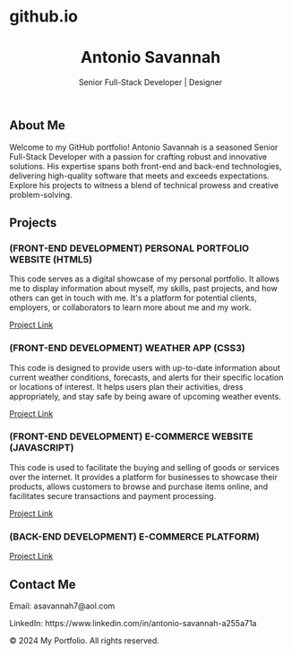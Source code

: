 # github.io
<header>
    <h1>Antonio Savannah</h1>
    <p>Senior Full-Stack Developer | Designer</p>
    <!-- Add any other header content you want -->
</header>

<section id="about">
    <h2>About Me</h2>
    <p>Welcome to my GitHub portfolio! Antonio Savannah is a seasoned Senior Full-Stack Developer with a passion for crafting robust and innovative solutions. His expertise spans both front-end and back-end technologies, delivering high-quality software that meets and exceeds expectations. Explore his projects to witness a blend of technical prowess and creative problem-solving.</p>
</section>

<section id="projects">
    <h2>Projects</h2>
    <!-- List your projects with brief descriptions and links -->
    <div class="project">
        <h3>(FRONT-END DEVELOPMENT) PERSONAL PORTFOLIO WEBSITE (HTML5)</h3>
<p>This code serves as a digital showcase of my personal portfolio. It allows me to display information about myself, my skills, past projects, and how others can get in touch with me. It's a platform for potential clients, employers, or collaborators to learn more about me and my work.</p>
        <a href="#">Project Link</a>
    </div> 
    <h3>(FRONT-END DEVELOPMENT) WEATHER APP (CSS3)</h3> 
<p>This code is designed to provide users with up-to-date information about current weather conditions, forecasts, and alerts for their specific location or locations of interest. It helps users plan their activities, dress appropriately, and stay safe by being aware of upcoming weather events.</p>                               
        <a href="#">Project Link</a> 
     </div>
    <h3>(FRONT-END DEVELOPMENT) E-COMMERCE WEBSITE (JAVASCRIPT)</h3> 
<p>This code is used to facilitate the buying and selling of goods or services over the internet. It provides a platform for businesses to showcase their products, allows customers to browse and purchase items online, and facilitates secure transactions and payment processing.</p>
    <a href="#">Project Link</a>
    </div>  
  <h3>(BACK-END DEVELOPMENT) E-COMMERCE PLATFORM) </h3>
         <a href="#">Project Link</a>
    </div>         <!-- Add more projects as needed -->
</section>

<section id="contact">
    <h2>Contact Me</h2>
    <p>Email: asavannah7@aol.com</p>
    <p>LinkedIn: https://www.linkedin.com/in/antonio-savannah-a255a71a</p>
    <!-- Add other contact information and links -->
</section>

<footer>
    <p>&copy; 2024 My Portfolio. All rights reserved.</p>
</footer>

<!-- Add your scripts and other body elements here -->
